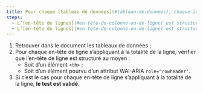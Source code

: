 ```yaml
---
title: Pour chaque [tableau de données](#tableau-de-donnees), chaque [en-tête de ligne](#en-tete-de-colonne-ou-de-ligne) s’appliquant à la totalité de la ligne vérifie-t-il une de ces conditions ?
steps:
  - L’[en-tête de lignes](#en-tete-de-colonne-ou-de-ligne) est structuré au moyen d’une balise `<th>` ;
  - L’[en-tête de lignes](#en-tete-de-colonne-ou-de-ligne) est structuré au moyen d’une balise pourvue d’un attribut WAI-ARIA `role="rowheader"`.
---
```


1. Retrouver dans le document les tableaux de données ;
2. Pour chaque en-tête de ligne s’appliquant à la totalité de la ligne, vérifier que l’en-tête de ligne est structuré au moyen :
   - Soit d’un élément `<th>` ;
   - Soit d’un élément pourvu d’un attribut WAI-ARIA `role="rowheader"`.
3. Si c’est le cas pour chaque en-tête de ligne s’appliquant à la totalité de la ligne, **le test est validé**.
